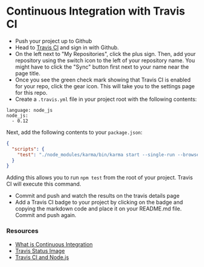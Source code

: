 Continuous Integration with Travis CI
=====================================

* Push your project up to Github
* Head to [Travis CI](https://travis-ci.org) and sign in with Github.
* On the left next to "My Repositories", click the plus sign. Then, add your repository using the switch icon to the left of your repository name. You might have to click the "Sync" button first next to your name near the page title.
* Once you see the green check mark showing that Travis CI is enabled for your repo, click the gear icon. This will take you to the settings page for this repo.
* Create a `.travis.yml` file in your project root with the following contents:

```
language: node_js
node_js:
  - 0.12
```

Next, add the following contents to your `package.json`:

```json
{
  "scripts": {
    "test": "./node_modules/karma/bin/karma start --single-run --browsers PhantomJS"
  }
}
```

Adding this allows you to run `npm test` from the root of your project. Travis CI will execute this command.

* Commit and push and watch the results on the travis details page
* Add a Travis CI badge to your project by clicking on the badge and copying the markdown code and place it on your README.md file. Commit and push again.

### Resources

* [What is Continuous Integration](http://martinfowler.com/articles/continuousIntegration.html)
* [Travis Status Image](http://docs.travis-ci.com/user/status-images/)
* [Travis CI and Node.js](https://docs.travis-ci.com/user/languages/javascript-with-nodejs)
